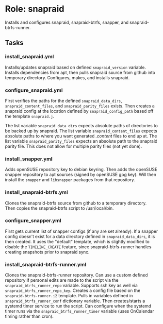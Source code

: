 # Role: snapraid

Installs and configures snapraid, snapraid-btrfs, snapper, and snapraid-btrfs-runner.

## Tasks

### install_snapraid.yml

Installs/updates snapraid based on defined `snapraid_version` variable. Installs dependencies from apt, then pulls snapraid source from github into temporary directory. Configures, makes, and installs snapraid. 

### configure_snapraid.yml

First verifies the paths for the defined `snapraid_data_dirs`, `snapraid_content_files`, and `snapraid_parity_files` exists. Then creates a snapraid config at the location defined by `snapraid_config_path` based off the template `snapraid.j`. 

The list variable `snapraid_data_dirs` expects absolute paths of directories to be backed up by snapraid. The list variable `snapraid_content_files` expects absolute paths to where you want generated *.content* files to end up at. The list variable `snapraid_parity_files` expects an absolute path to the snapraid parity file. This does not allow for multiple parity files (not yet done). 

### install_snapper.yml

Adds openSUSE repository key to debian keyring. Then adds the openSUSE snapper repository to apt sources (signed by openSUSE gpg key). Will then install the `snapper` and `libsnapper` packages from that repository. 

### install_snapraid-btrfs.yml

Clones the snapraid-btrfs source from github to a temporary directory. Then copies the snapraid-btrfs script to /usr/local/bin. 

### configure_snapper.yml

First gets current list of snapper configs (if any are set already). If a snapper config doesn't exist for a data directory defined in `snapraid_data_dirs`, it is then created. It uses the "default" template, which is slightly modified to disable the `TIMELINE_CREATE` feature, since snapraid-btrfs-runner handles creating snapshots prior to snapraid sync.

### install_snapraid-btrfs-runner.yml

Clones the snapraid-btrfs-runner repository. Can use a custom defined repository if personal edits are made to the script via the `snapraid_btrfs_runner_repo` variable. Supports ssh key as well via `snapraid_btrfs_runner_repo_key`. Creates a config file based on the `snapraid-btrfs-runner.j2` template. Pulls in variables defined in `snapraid_btrfs_runner_conf` dictionary variable. Then creates/starts a systemd timer service to run the script. Can configure when the systemd timer runs via the `snapraid_btrfs_runner_timer` variable (uses OnCalendar timing rather than cron).
